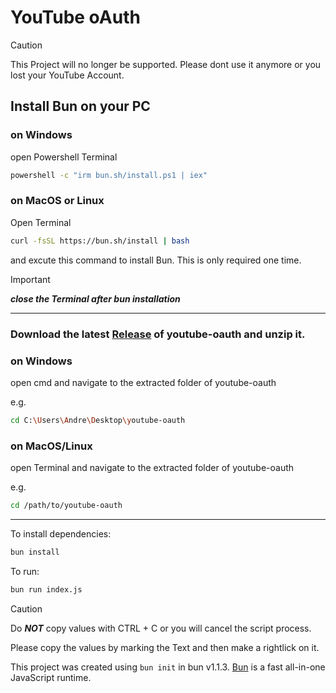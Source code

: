 # YouTube oAuth

> [!CAUTION]
> This Project will no longer be supported.
> Please dont use it anymore or you lost your YouTube Account.

## Install Bun on your PC

### on Windows
  
open Powershell Terminal

```bash
powershell -c "irm bun.sh/install.ps1 | iex"
```

### on MacOS or Linux

Open Terminal

```bash
curl -fsSL https://bun.sh/install | bash
```

and excute this command to install Bun. This is only required one time.

> [!IMPORTANT]  
> ***close the Terminal after bun installation***

---

### Download the latest [Release](https://github.com/PureDevLabs/youtube-oauth/releases) of youtube-oauth and unzip it.

### on Windows
  
open cmd and navigate to the extracted folder of youtube-oauth

e.g.
```bash
cd C:\Users\Andre\Desktop\youtube-oauth
```


### on MacOS/Linux

open Terminal and navigate to the extracted folder of youtube-oauth

e.g.
```bash
cd /path/to/youtube-oauth
```

--- 

To install dependencies:

```bash
bun install
```

To run:

```bash
bun run index.js
```

> [!CAUTION]
> Do ***NOT*** copy values with CTRL + C or you will cancel the script process.
> 
> Please copy the values by marking the Text and then make a rightlick on it.


This project was created using `bun init` in bun v1.1.3. [Bun](https://bun.sh) is a fast all-in-one JavaScript runtime.
